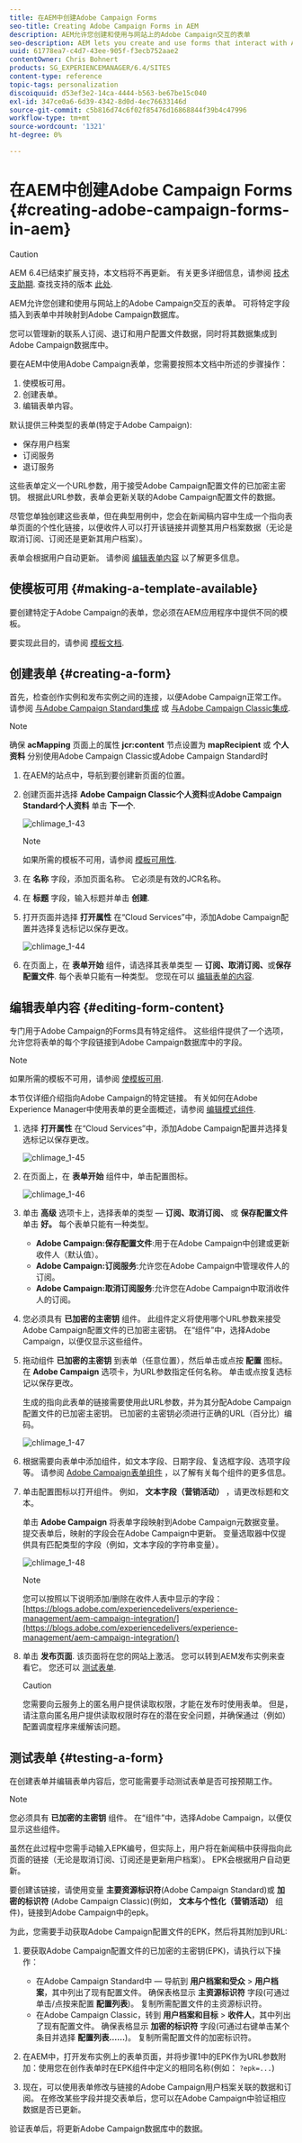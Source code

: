 ```yaml
---
title: 在AEM中创建Adobe Campaign Forms
seo-title: Creating Adobe Campaign Forms in AEM
description: AEM允许您创建和使用与网站上的Adobe Campaign交互的表单
seo-description: AEM lets you create and use forms that interact with Adobe Campaign on your website
uuid: 61778ea7-c4d7-43ee-905f-f3ecb752aae2
contentOwner: Chris Bohnert
products: SG_EXPERIENCEMANAGER/6.4/SITES
content-type: reference
topic-tags: personalization
discoiquuid: d53ef3e2-14ca-4444-b563-be67be15c040
exl-id: 347ce0a6-6d39-4342-8d0d-4ec76633146d
source-git-commit: c5b816d74c6f02f85476d16868844f39b4c47996
workflow-type: tm+mt
source-wordcount: '1321'
ht-degree: 0%

---
```


# 在AEM中创建Adobe Campaign Forms {#creating-adobe-campaign-forms-in-aem}

>[!CAUTION]
>
>AEM 6.4已结束扩展支持，本文档将不再更新。 有关更多详细信息，请参阅 [技术支助期](https://helpx.adobe.com/cn/support/programs/eol-matrix.html). 查找支持的版本 [此处](https://experienceleague.adobe.com/docs/).

AEM允许您创建和使用与网站上的Adobe Campaign交互的表单。 可将特定字段插入到表单中并映射到Adobe Campaign数据库。

您可以管理新的联系人订阅、退订和用户配置文件数据，同时将其数据集成到Adobe Campaign数据库中。

要在AEM中使用Adobe Campaign表单，您需要按照本文档中所述的步骤操作：

1. 使模板可用。
1. 创建表单。
1. 编辑表单内容。

默认提供三种类型的表单(特定于Adobe Campaign):

* 保存用户档案
* 订阅服务
* 退订服务

这些表单定义一个URL参数，用于接受Adobe Campaign配置文件的已加密主密钥。 根据此URL参数，表单会更新关联的Adobe Campaign配置文件的数据。

尽管您单独创建这些表单，但在典型用例中，您会在新闻稿内容中生成一个指向表单页面的个性化链接，以便收件人可以打开该链接并调整其用户档案数据（无论是取消订阅、订阅还是更新其用户档案）。

表单会根据用户自动更新。 请参阅 [编辑表单内容](#editing-form-content) 以了解更多信息。

## 使模板可用 {#making-a-template-available}

要创建特定于Adobe Campaign的表单，您必须在AEM应用程序中提供不同的模板。

要实现此目的，请参阅 [模板文档](/help/sites-developing/templates.md#template-availability).

## 创建表单 {#creating-a-form}

首先，检查创作实例和发布实例之间的连接，以便Adobe Campaign正常工作。 请参阅 [与Adobe Campaign Standard集成](/help/sites-administering/campaignstandard.md) 或 [与Adobe Campaign Classic集成](/help/sites-administering/campaignonpremise.md).

>[!NOTE]
>
>确保 **acMapping** 页面上的属性 **jcr:content** 节点设置为 **mapRecipient** 或 **个人资料** 分别使用Adobe Campaign Classic或Adobe Campaign Standard时

1. 在AEM的站点中，导航到要创建新页面的位置。
1. 创建页面并选择 **Adobe Campaign Classic个人资料**&#x200B;或&#x200B;**Adobe Campaign Standard个人资料** 单击 **下一个**.

   ![chlimage_1-43](assets/chlimage_1-43.png)

   >[!NOTE]
   >
   >如果所需的模板不可用，请参阅 [模板可用性](/help/sites-developing/templates.md#template-availability).

1. 在 **名称** 字段，添加页面名称。 它必须是有效的JCR名称。
1. 在 **标题** 字段，输入标题并单击 **创建**.
1. 打开页面并选择 **打开属性** 在“Cloud Services”中，添加Adobe Campaign配置并选择复选标记以保存更改。

   ![chlimage_1-44](assets/chlimage_1-44.png)

1. 在页面上，在 **表单开始** 组件，请选择其表单类型 —  **订阅、取消订阅、**&#x200B;或&#x200B;**保存配置文件**. 每个表单只能有一种类型。 您现在可以 [编辑表单的内容](#editing-form-content).

## 编辑表单内容 {#editing-form-content}

专门用于Adobe Campaign的Forms具有特定组件。 这些组件提供了一个选项，允许您将表单的每个字段链接到Adobe Campaign数据库中的字段。

>[!NOTE]
>
>如果所需的模板不可用，请参阅 [使模板可用](/help/sites-authoring/adobe-campaign.md).

本节仅详细介绍指向Adobe Campaign的特定链接。 有关如何在Adobe Experience Manager中使用表单的更全面概述，请参阅 [编辑模式组件](/help/sites-authoring/default-components-foundation.md).

1. 选择 **打开属性** 在“Cloud Services”中，添加Adobe Campaign配置并选择复选标记以保存更改。

   ![chlimage_1-45](assets/chlimage_1-45.png)

1. 在页面上，在 **表单开始** 组件中，单击配置图标。

   ![chlimage_1-46](assets/chlimage_1-46.png)

1. 单击 **高级** 选项卡上，选择表单的类型 —  **订阅、取消订阅、** 或 **保存配置文件** 单击 **好。** 每个表单只能有一种类型。

   * **Adobe Campaign:保存配置文件**:用于在Adobe Campaign中创建或更新收件人（默认值）。
   * **Adobe Campaign:订阅服务**:允许您在Adobe Campaign中管理收件人的订阅。
   * **Adobe Campaign:取消订阅服务**:允许您在Adobe Campaign中取消收件人的订阅。

1. 您必须具有 **已加密的主密钥** 组件。 此组件定义将使用哪个URL参数来接受Adobe Campaign配置文件的已加密主密钥。 在“组件”中，选择Adobe Campaign，以便仅显示这些组件。
1. 拖动组件 **已加密的主密钥** 到表单（任意位置），然后单击或点按 **配置** 图标。 在 **Adobe Campaign** 选项卡，为URL参数指定任何名称。 单击或点按复选标记以保存更改。

   生成的指向此表单的链接需要使用此URL参数，并为其分配Adobe Campaign配置文件的已加密主密钥。 已加密的主密钥必须进行正确的URL（百分比）编码。

   ![chlimage_1-47](assets/chlimage_1-47.png)

1. 根据需要向表单中添加组件，如文本字段、日期字段、复选框字段、选项字段等。 请参阅 [Adobe Campaign表单组件](/help/sites-authoring/adobe-campaign-components.md) ，以了解有关每个组件的更多信息。
1. 单击配置图标以打开组件。 例如， **文本字段（营销活动）** ，请更改标题和文本。

   单击 **Adobe Campaign** 将表单字段映射到Adobe Campaign元数据变量。 提交表单后，映射的字段会在Adobe Campaign中更新。 变量选取器中仅提供具有匹配类型的字段（例如，文本字段的字符串变量）。

   ![chlimage_1-48](assets/chlimage_1-48.png)

   >[!NOTE]
   >
   >您可以按照以下说明添加/删除在收件人表中显示的字段： [https://blogs.adobe.com/experiencedelivers/experience-management/aem-campaign-integration/](https://blogs.adobe.com/experiencedelivers/experience-management/aem-campaign-integration/)

1. 单击 **发布页面**. 该页面将在您的网站上激活。 您可以转到AEM发布实例来查看它。 您还可以 [测试表单](#testing-a-form).

   >[!CAUTION]
   >
   >您需要向云服务上的匿名用户提供读取权限，才能在发布时使用表单。 但是，请注意向匿名用户提供读取权限时存在的潜在安全问题，并确保通过（例如）配置调度程序来缓解该问题。

## 测试表单 {#testing-a-form}

在创建表单并编辑表单内容后，您可能需要手动测试表单是否可按预期工作。

>[!NOTE]
>
>您必须具有 **已加密的主密钥** 组件。 在“组件”中，选择Adobe Campaign，以便仅显示这些组件。
>
>虽然在此过程中您需手动输入EPK编号，但实际上，用户将在新闻稿中获得指向此页面的链接（无论是取消订阅、订阅还是更新用户档案）。 EPK会根据用户自动更新。
>
>要创建该链接，请使用变量 **主要资源标识符**(Adobe Campaign Standard)或 **加密的标识符** (Adobe Campaign Classic)(例如， **文本与个性化（营销活动）** 组件)，链接到Adobe Campaign中的epk。

为此，您需要手动获取Adobe Campaign配置文件的EPK，然后将其附加到URL:

1. 要获取Adobe Campaign配置文件的已加密的主密钥(EPK)，请执行以下操作：

   * 在Adobe Campaign Standard中 — 导航到 **用户档案和受众** > **用户档案**，其中列出了现有配置文件。 确保表格显示 **主资源标识符** 字段(可通过单击/点按来配置 **配置列表**)。 复制所需配置文件的主资源标识符。
   * 在Adobe Campaign Classic，转到 **用户档案和目标** >  **收件人**，其中列出了现有配置文件。 确保表格显示 **加密的标识符** 字段(可通过右键单击某个条目并选择 **配置列表……**)。 复制所需配置文件的加密标识符。

1. 在AEM中，打开发布实例上的表单页面，并将步骤1中的EPK作为URL参数附加：使用您在创作表单时在EPK组件中定义的相同名称(例如： `?epk=...`)
1. 现在，可以使用表单修改与链接的Adobe Campaign用户档案关联的数据和订阅。 在修改某些字段并提交表单后，您可以在Adobe Campaign中验证相应数据是否已更新。

验证表单后，将更新Adobe Campaign数据库中的数据。
